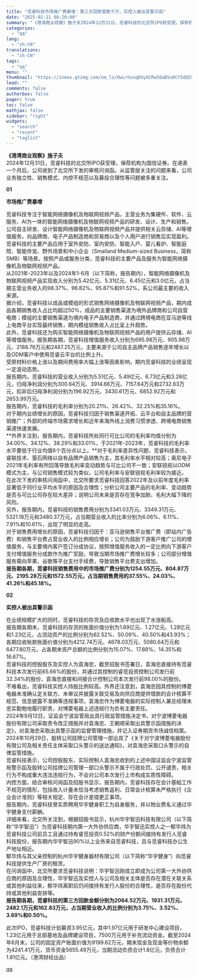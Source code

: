 ```yaml
---
title: "觅睿科技市场推广费暴增：第三方回款曾数千万，实控人被出具警示函"
date: "2025-02-11 08:20:00"
summary: "《港湾商业观察》施子夫2024年12月31日，觅睿科技的北交所IPO获受理，保荐机构为国信证券。在递..."
categories:
  - "qq"
lang:
  - "zh-CN"
translations:
  - "zh-CN"
tags:
  - "qq"
menu: ""
thumbnail: "https://inews.gtimg.com/om_ls/OwLrhovqDUyXCRwS0aBVu0CY5dQ5550W7AONkPS6nudGsAA_640360/0"
lead: ""
comments: false
authorbox: false
pager: true
toc: false
mathjax: false
sidebar: "right"
widgets:
  - "search"
  - "recent"
  - "taglist"
---
```


**《港湾商业观察》施子夫**  
2024年12月31日，觅睿科技的北交所IPO获受理，保荐机构为国信证券。在递表一个月后，公司收到了北交所下发的审核问询函。从监管层关注的问题来看，公司业务独立性、销售模式、内控不规范以及募投合理性等问题被多重关注。  

**01**

**市场推广费暴增**

  
觅睿科技专注于智能网络摄像机及物联网视频产品，主营业务为集硬件、软件、云服务、AI为一体的智能网络摄像机及物联网视频产品的研发、设计、生产和销售。公司自主研发、设计智能网络摄像机及物联网视频产品并提供相关云存储、AI等增值服务，向品牌商、电子产品制造商和贸易商以及个人用户进行销售后实现盈利。  
觅睿科技的主要产品应用于室外安防、室内安防、智能入户、婴儿看护、智能庭院、智能伴宠、野外场景和中小企业（Smalland Medium-sized Business，简称SMB）等场景。按照产品或服务分类，觅睿科技的主要产品及服务为智能网络摄像机及物联网视频产品。  
从2021年-2023年以及2024年1-6月（以下简称，报告期内），智能网络摄像机及物联网视频产品实现收入分别为5.42亿元、5.31亿元、6.45亿元和3.0亿元，占当期主营业务收入的98.37%、96.82%、95.87%和91.52%，系公司最主要的收入来源。  
据介绍，觅睿科技以成品或模组的形式销售网络摄像机及物联网视频产品，期内成品各期销售收入占比均超过50%，成品的主要销售渠道为境外品牌商和公司自营电商；模组的主要销售渠道为境内电子产品制造商，并通过跨境电商在亚马逊等线上电商平台实现最终销售，期内模组销售收入占比呈上升趋势。  
此外，觅睿科技还为购买智能网络摄像机及物联网视频产品的用户提供云存储、AI等增值服务。报告期各期，觅睿科技增值服务收入分别为695.98万元、905.98万元、2188.76万元和2487.25万元，主要来源于公司自主品牌产品销售逐年增长以及ODM客户中使用觅睿云平台的比例上升。  
受原材料价格上涨以及期间费用率大幅上涨等因素影响，期内觅睿科技的业绩呈现一定波动态势。  
报告期内，觅睿科技的营业收入分别为5.51亿元、5.49亿元、6.73亿元和3.28亿元，归母净利润分别为300.64万元、3914.66万元、7157.64万元和2732.63万元，扣非后归母净利润分别为196.92万元、3430.61万元、6852.92万元和2653.99万元。  
报告期内，觅睿科技的毛利率分别为20.21%、26.42%、32.25%和35.16%。  
对于期内业绩增长的原因，觅睿科技归因于销售渠道开拓、云平台和自主品牌的营销推广；外部的终端市场需求增长和近年来海外线上消费习惯渗透、跨境电商销售渠道快速发展。  
**外界关注到，报告期内，觅睿科技所处同行可比公司的毛利率均值分别为34.00%、34.12%、38.29%和33.01%，于2021年-2023年，觅睿科技的毛利率水平要低于行业均值6个百分点以上。**对于毛利率差异性问题，觅睿科技表示，睿联技术、萤石网络以自有品牌产品销售为主，其毛利率水平相对较高；奥尼电子2021年毛利率有所回落导致毛利率变动趋势与可比公司不一致；安联锐视以ODM模式为主，与公司销售模式较为类似，公司毛利率与安联锐视毛利率较为接近。  
在此次下发的审核问询函中，北交所要求觅睿科技回答2022年及以前年度毛利率显著低于同行业平均水平的原因及合理性；分析公司主要产品的毛利率、变动趋势是否与可比公司存在较大差异；说明公司未来是否存在竞争加剧、毛利大幅下降的风险。  
另外，报告期内，觅睿科技的销售费用分别为3341.03万元、3349.31万元、5321.18万元和3480.37万元，占当期营业收入的比率分别为6.06%、6.11%、7.91%和10.61%，出现了明显的走高。  
对于销售费用增长的原因，觅睿科技归因于：亚马逊销售平台推广费（即站内广告费）和销售平台费占营业收入的比例相应增长；公司为鼓励下游客户推广公司的增值服务，与主要境内客户签订分成协议，按照增值服务收入的一定比例向下游客户支付增值服务分成款作为推广奖励，导致当期市场推广费增长较多；公司部分增值服务需向苹果、谷歌等平台支付手续费，导致销售平台费支出增加。  
**报告期各期，觅睿科技销售费用中的市场推广费分别为1254.55万元、804.87万元、2195.28万元和1572.55万元，占当期销售费用的37.55%、24.03%、41.26%和45.18%。**  

**02**

**实控人被出具警示函**

  
在业绩规模扩大的同时，觅睿科技的存货及应收款水平也出现了水涨船高。  
报告期各期末，觅睿科技的存货的账面价值分别为1.69亿元、1.27亿元、1.28亿元和1.23亿元，占流动资产的比例分别为62.52%、50.09%、40.50%和43.93%；各期应收账款账面价值分别为4212.74万元、4678.03万元、5080.64万元和6477.80万元，占各期末资产总额的比例分别为15.07%、17.88%、14.35%和16.67%。  
觅睿科技的控股股东及实控人为袁海忠，截至招股书签署日，袁海忠直接持有觅睿科技本次发行前65.66%的股份，并通过其控制的睿觅投资控制公司发行前32.34%的股份，袁海忠直接和间接合计控制公司本次发行前98.00%的股份。  
不难看出，觅睿科技实控人持股比例较高。外界还注意到，袁海忠因其控制的博菱电器未准确认定关联方、未审议并披露关联交易及向供应商提供借款的会计核算不规范、信息披露不准确等违规事项，袁海忠作为博菱电器的实际控制人兼总经理未忠实勤勉地履行职责，对博菱电器上述违规行为负有主要责任。  
2024年9月12日，证监会宁波监管局出具行政监管措施决定书，对宁波博菱电器股份有限公司采取责令改正措施并对袁海忠、王朝顺采取出具警示函措施的决定》，对袁海忠采取出具警示函的监督管理措施，并记入证券期货市场诚信档案。  
2024年10月29日，股转公司挂牌公司管理一部出具了《关于对宁波博菱电器股份有限公司及相关责任主体采取口头警示的送达通知》，对袁海忠采取口头警示的自律监管措施。  
觅睿科技表示，公司控股股东、实际控制人袁海忠收到的上述中国证监会宁波监管局警示函及股转公司挂牌公司管理一部口头警示不属于行政处罚、公开谴责，相关行为不构成重大违法违规行为，不会对公司本次发行上市构成实质性障碍。  
内控方面，结合审核问询函及招股书显示，报告期内，觅睿科技存在会计基础工作不规范的情形，包括收入计量未恰当考虑销售返利、日常会计核算未严格执行《企业会计准则》等相关规定、存在会计差错更正事项。  
报告期内，觅睿科技曾实质聘用华宇健身职工为自身服务，并以物业费名义通过华宇健身支付薪酬。  
详细来看，北交所关注到，根据招股书显示，杭州华宇智迅科技有限公司（以下简称“华宇智迅”）为觅睿科技期内第一大外协供应商，华宇智迅实控人之一郁华炜为觅睿科技公司前员工且通过持有睿觅投资0.52%的财产份额间接持有发行人觅睿科技股份，报告期内华宇智迅90%以上业务来自觅睿科技，且与觅睿科技办公生产地址相近。  
郁华炜与其父亲控制的杭州华宇健身器材有限公司（以下简称“华宇健身”）向觅睿科技提供生产厂房的租赁。  
在问询函中，北交所要求觅睿科技说明：华宇智迅刚成立即成为公司第一大外协供应商的原因及合理性，华宇智迅及实控人与公司及相关主体是否存在潜在关联关系或其他利益往来，郁华炜离职后仍间接持有发行人股份的合理性，是否存在股份代持或其他利益安排等。  
**报告期各期，觅睿科技的第三方回款金额分别为2064.52万元、1931.31万元、2482.1万元和162.83万元，占当期营业收入的比例分别为3.75%、3.52%、3.69%和0.50%。**  

此次IPO，觅睿科技计划募资3.95亿元，其中1.97亿元用于研发中心建设项目，1.23亿元用于总部基地及品牌建设项目，7500万元用于补充流动资金。截至2024年6月末，公司的固定资产账面价值为9199.62万元，期末现金及现金等价物余额为4241.41万元，货币资金5655.49万元，当期流动负债合计1.8亿元，负债合计1.81亿元。（港湾财经出品）

[qq](https://new.qq.com/rain/a/20250211A01EFV00)
